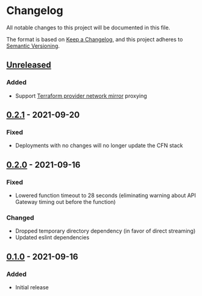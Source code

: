 # Changelog

All notable changes to this project will be documented in this file.

The format is based on [Keep a Changelog](https://keepachangelog.com/en/1.0.0/),
and this project adheres to [Semantic Versioning](https://semver.org/spec/v2.0.0.html).

## [Unreleased]
### Added
- Support [Terraform provider network mirror](https://www.terraform.io/docs/internals/provider-network-mirror-protocol.html) proxying

## [0.2.1] - 2021-09-20
### Fixed
- Deployments with no changes will no longer update the CFN stack

## [0.2.0] - 2021-09-16
### Fixed
- Lowered function timeout to 28 seconds (eliminating warning about API Gateway timing out before the function)

### Changed
- Dropped temporary directory dependency (in favor of direct streaming)
- Updated eslint dependencies

## [0.1.0] - 2021-09-16
### Added

- Initial release

[Unreleased]: https://github.com/troyready/serverless-hashicorp-releases-cacher/compare/v0.2.1...HEAD
[0.2.1]: https://github.com/troyready/serverless-hashicorp-releases-cacher/compare/v0.2.0...v0.2.1
[0.2.0]: https://github.com/troyready/serverless-hashicorp-releases-cacher/compare/v0.1.0...v0.2.0
[0.1.0]: https://github.com/troyready/serverless-hashicorp-releases-cacher/releases/tag/v0.1.0
